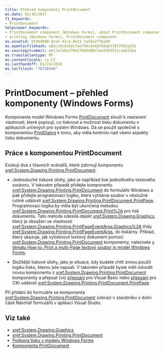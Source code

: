 ```yaml
---
title: Přehled komponenty PrintDocument
ms.date: 03/30/2017
f1_keywords:
- PrintDocument
helpviewer_keywords:
- PrintDocument component [Windows Forms], about PrintDocument component
- printing [Windows Forms], PrintDocument component
ms.assetid: b59b4b60-dce5-42ca-8421-3a54a2f7bab0
ms.openlocfilehash: a82cc0cdcb8cfae796c9c6bf60ab73873f85a291
ms.sourcegitcommit: de17a7a0a37042f0d4406f5ae5393531caeb25ba
ms.translationtype: MT
ms.contentlocale: cs-CZ
ms.lasthandoff: 01/24/2020
ms.locfileid: "76728540"
---
```

# <a name="printdocument-component-overview-windows-forms"></a>PrintDocument – přehled komponenty (Windows Forms)

Komponenta model Windows Forms [PrintDocument](printdocument-component-windows-forms.md) slouží k nastavení vlastností, které popisují, co tisknout a možnost tisku dokumentu v aplikacích určených pro systém Windows. Dá se použít společně s komponentou [PrintDialog](printdialog-component-windows-forms.md) k tomu, aby měla kontrolu nad všemi aspekty tisku dokumentu.

## <a name="working-with-the-printdocument-component"></a>Práce s komponentou PrintDocument

Existují dva z hlavních scénářů, které zahrnují komponentu <xref:System.Drawing.Printing.PrintDocument>:

- Jednoduché tiskové úlohy, jako je například tisk jednotlivého textového souboru. V takovém případě přidejte komponentu <xref:System.Drawing.Printing.PrintDocument> do formuláře Windows a pak přidejte programovací logiku, která vytiskne soubor v obslužné rutině události <xref:System.Drawing.Printing.PrintDocument.PrintPage>. Programovací logika by měla být ukončená metodou <xref:System.Drawing.Printing.PrintDocument.Print%2A> pro tisk dokumentu. Tato metoda odesílá objekt <xref:System.Drawing.Graphics>, který je obsažen ve vlastnosti <xref:System.Drawing.Printing.PrintPageEventArgs.Graphics%2A> třídy <xref:System.Drawing.Printing.PrintPageEventArgs>, do tiskárny. Příklad, který ukazuje, jak vytisknout textový dokument pomocí <xref:System.Drawing.Printing.PrintDocument> komponenty, naleznete [v tématu How to: Print a multi-Page textový soubor in model Windows Forms](../advanced/how-to-print-a-multi-page-text-file-in-windows-forms.md).

- Složitější tiskové úlohy, jako je situace, kdy budete chtít znovu použít logiku tisku, kterou jste napsali. V takovém případě byste měli odvodit novou komponentu z <xref:System.Drawing.Printing.PrintDocument> komponenty a přepsat (viz [přepsání](../../../visual-basic/language-reference/modifiers/overrides.md) pro Visual Basic nebo [přepsání](../../../csharp/language-reference/keywords/override.md) pro C#) události <xref:System.Drawing.Printing.PrintDocument.PrintPage>.

Při přidání do formuláře se komponenta <xref:System.Drawing.Printing.PrintDocument> zobrazí v zásobníku v dolní části Návrhář formulářů v aplikaci Visual Studio.

## <a name="see-also"></a>Viz také

- <xref:System.Drawing.Graphics>
- <xref:System.Drawing.Printing.PrintDocument>
- [Podpora tisku v modelu Windows Forms](../advanced/windows-forms-print-support.md)
- [Komponenta PrintDocument](printdocument-component-windows-forms.md)
